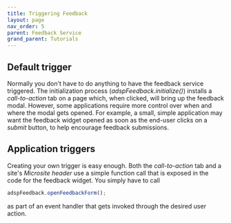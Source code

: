 ```yaml
---
title: Triggering Feedback
layout: page
nav_order: 5
parent: Feedback Service
grand_parent: Tutorials
---
```


## Default trigger

Normally you don't have to do anything to have the feedback service triggered. The initialization process (_adspFeedback.initialize()_) installs a _call-to-action_ tab on a page which, when clicked, will bring up the feedback modal. However, some applications require more control over when and where the modal gets opened. For example, a small, simple application may want the feedback widget opened as soon as the end-user clicks on a _submit_ button, to help encourage feedback submissions.

## Application triggers

Creating your own trigger is easy enough. Both the _call-to-action_ tab and a site's _Microsite header_ use a simple function call that is exposed in the code for the feedback widget. You simply have to call

```javascript
adspFeedback.openFeedbackForm();
```

as part of an event handler that gets invoked through the desired user action.
